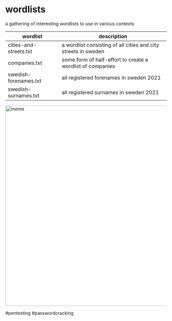 # wordlists
a gathering of interesting wordlists to use in various contexts

|wordlist | description |
| ----------- | ----------- |
|cities-and-streets.txt | a wordlist consisting of all cities and city streets in sweden |
|companies.txt | some form of half-effort to create a wordlist of companies  | 
|swedish-forenames.txt|all registered forenames in sweden 2021|
|swedish-surnames.txt|all registered surnames in sweden 2021|


<img title="meme" src="https://i.imgflip.com/9g7tez.jpg" width=625>

#pentesting #passwordcracking
